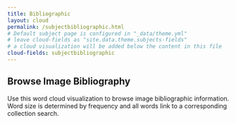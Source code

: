 ```yaml
---
title: Bibliographic
layout: cloud
permalink: /subjectbibliographic.html
# Default subject page is configured in "_data/theme.yml"
# leave cloud-fields as "site.data.theme.subjects-fields"
# a cloud visualization will be added below the content in this file
cloud-fields: subjectbibliographic
---
```


## Browse Image Bibliography

Use this word cloud visualization to browse image bibliographic information.
Word size is determined by frequency and all words link to a corresponding collection search.

